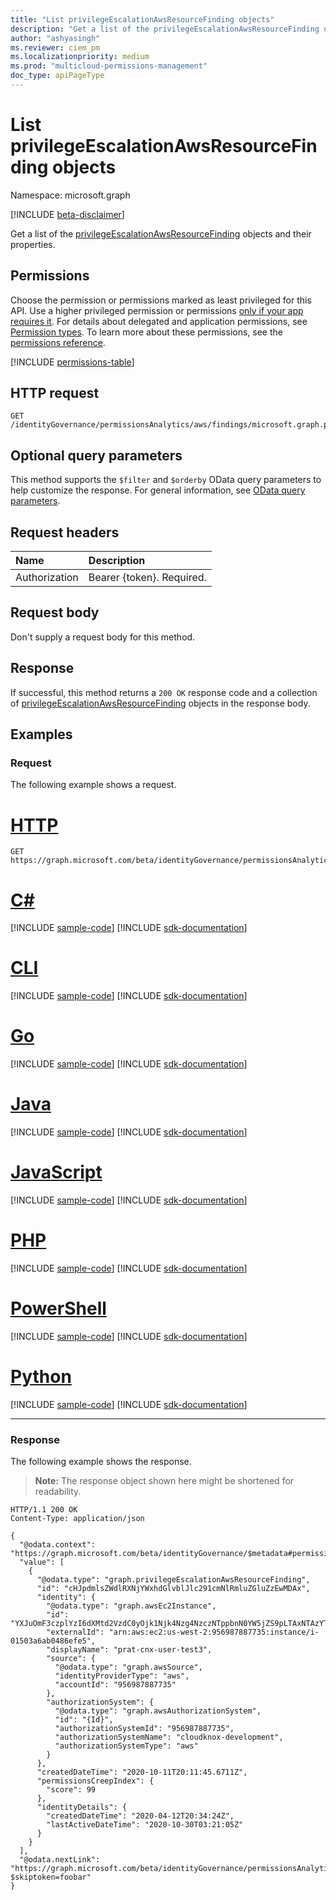 ```yaml
---
title: "List privilegeEscalationAwsResourceFinding objects"
description: "Get a list of the privilegeEscalationAwsResourceFinding objects and their properties."
author: "ashyasingh"
ms.reviewer: ciem_pm
ms.localizationpriority: medium
ms.prod: "multicloud-permissions-management"
doc_type: apiPageType
---
```


# List privilegeEscalationAwsResourceFinding objects
Namespace: microsoft.graph

[!INCLUDE [beta-disclaimer](../../includes/beta-disclaimer.md)]

Get a list of the [privilegeEscalationAwsResourceFinding](../resources/privilegeescalationawsresourcefinding.md) objects and their properties.

## Permissions
Choose the permission or permissions marked as least privileged for this API. Use a higher privileged permission or permissions [only if your app requires it](/graph/permissions-overview#best-practices-for-using-microsoft-graph-permissions). For details about delegated and application permissions, see [Permission types](/graph/permissions-overview#permission-types). To learn more about these permissions, see the [permissions reference](/graph/permissions-reference).

<!-- { "blockType": "permissions", "name": "privilegeescalationawsresourcefinding_list" } -->
[!INCLUDE [permissions-table](../includes/permissions/privilegeescalationawsresourcefinding-list-permissions.md)]

## HTTP request

<!-- {
  "blockType": "ignored"
}
-->
``` http
GET /identityGovernance/permissionsAnalytics/aws/findings/microsoft.graph.privilegeEscalationAwsResourceFindingd
```

## Optional query parameters
This method supports the `$filter` and `$orderby` OData query parameters to help customize the response. For general information, see [OData query parameters](/graph/query-parameters).

## Request headers
|Name|Description|
|:---|:---|
|Authorization|Bearer {token}. Required.|

## Request body
Don't supply a request body for this method.

## Response

If successful, this method returns a `200 OK` response code and a collection of [privilegeEscalationAwsResourceFinding](../resources/privilegeescalationawsresourcefinding.md) objects in the response body.

## Examples

### Request
The following example shows a request.
# [HTTP](#tab/http)
<!-- {
  "blockType": "request",
  "name": "list_privilegeescalationawsresourcefinding"
}
-->
``` http
GET https://graph.microsoft.com/beta/identityGovernance/permissionsAnalytics/aws/findings/microsoft.graph.privilegeEscalationAwsResourceFinding
```

# [C#](#tab/csharp)
[!INCLUDE [sample-code](../includes/snippets/csharp/list-privilegeescalationawsresourcefinding-csharp-snippets.md)]
[!INCLUDE [sdk-documentation](../includes/snippets/snippets-sdk-documentation-link.md)]

# [CLI](#tab/cli)
[!INCLUDE [sample-code](../includes/snippets/cli/list-privilegeescalationawsresourcefinding-cli-snippets.md)]
[!INCLUDE [sdk-documentation](../includes/snippets/snippets-sdk-documentation-link.md)]

# [Go](#tab/go)
[!INCLUDE [sample-code](../includes/snippets/go/list-privilegeescalationawsresourcefinding-go-snippets.md)]
[!INCLUDE [sdk-documentation](../includes/snippets/snippets-sdk-documentation-link.md)]

# [Java](#tab/java)
[!INCLUDE [sample-code](../includes/snippets/java/list-privilegeescalationawsresourcefinding-java-snippets.md)]
[!INCLUDE [sdk-documentation](../includes/snippets/snippets-sdk-documentation-link.md)]

# [JavaScript](#tab/javascript)
[!INCLUDE [sample-code](../includes/snippets/javascript/list-privilegeescalationawsresourcefinding-javascript-snippets.md)]
[!INCLUDE [sdk-documentation](../includes/snippets/snippets-sdk-documentation-link.md)]

# [PHP](#tab/php)
[!INCLUDE [sample-code](../includes/snippets/php/list-privilegeescalationawsresourcefinding-php-snippets.md)]
[!INCLUDE [sdk-documentation](../includes/snippets/snippets-sdk-documentation-link.md)]

# [PowerShell](#tab/powershell)
[!INCLUDE [sample-code](../includes/snippets/powershell/list-privilegeescalationawsresourcefinding-powershell-snippets.md)]
[!INCLUDE [sdk-documentation](../includes/snippets/snippets-sdk-documentation-link.md)]

# [Python](#tab/python)
[!INCLUDE [sample-code](../includes/snippets/python/list-privilegeescalationawsresourcefinding-python-snippets.md)]
[!INCLUDE [sdk-documentation](../includes/snippets/snippets-sdk-documentation-link.md)]

---

### Response
The following example shows the response.
>**Note:** The response object shown here might be shortened for readability.
<!-- {
  "blockType": "response",
  "truncated": true,
  "@odata.type": "Collection(microsoft.graph.privilegeEscalationAwsResourceFinding)"
}
-->
``` http
HTTP/1.1 200 OK
Content-Type: application/json

{
  "@odata.context": "https://graph.microsoft.com/beta/identityGovernance/$metadata#permissionsAnalytics/aws/findings/microsoft.graph.privilegeEscalationAwsResourceFinding",
  "value": [
    {
      "@odata.type": "graph.privilegeEscalationAwsResourceFinding",
      "id": "cHJpdmlsZWdlRXNjYWxhdGlvblJlc291cmNlRmluZGluZzEwMDAx",
      "identity": {
        "@odata.type": "graph.awsEc2Instance",
        "id": "YXJuOmF3czplYzI6dXMtd2VzdC0yOjk1Njk4Nzg4NzczNTppbnN0YW5jZS9pLTAxNTAzYTZhYjA0ODZlZmU1",
        "externalId": "arn:aws:ec2:us-west-2:956987887735:instance/i-01503a6ab0486efe5",
        "displayName": "prat-cnx-user-test3",
        "source": {
          "@odata.type": "graph.awsSource",
          "identityProviderType": "aws",
          "accountId": "956987887735"
        },
        "authorizationSystem": {
          "@odata.type": "graph.awsAuthorizationSystem",
          "id": "{Id}",
          "authorizationSystemId": "956987887735",
          "authorizationSystemName": "cloudknox-development",
          "authorizationSystemType": "aws"
        }
      },
      "createdDateTime": "2020-10-11T20:11:45.6711Z",
      "permissionsCreepIndex": {
        "score": 99
      },
      "identityDetails": {
        "createdDateTime": "2020-04-12T20:34:24Z",
        "lastActiveDateTime": "2020-10-30T03:21:05Z"
      }
    }
  ],
  "@odata.nextLink": "https://graph.microsoft.com/beta/identityGovernance/permissionsAnalytics/aws/findings/microsoft.graph.privilegeEscalationAwsResourceFinding?$skiptoken=foobar"
}
```

